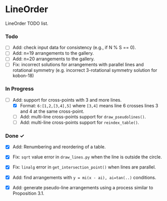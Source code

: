 # LineOrder

LineOrder TODO list.

### Todo

- [ ] Add: check input data for consistency (e.g., if N % S == 0).
- [ ] Add: n=19 arrangements to the gallery.
- [ ] Add: n=20 arrangements to the gallery.
- [ ] Fix: incorrect solutions for arrangements with parallel lines and rotational symmetry (e.g. incorrect 3-rotational symmetry solution for kobon-18)

### In Progress

- [ ] Add: support for cross-points with 3 and more lines.
    - [x] Format: `6:[1,2,[3,4],5]` where `[3,4]` means line 6 crosses lines 3 and 4 at the same cross-point.
    - [ ] Add: multi-line cross-points support for `draw_pseudolines()`.
    - [ ] Add: multi-line cross-points support for `reindex_table()`.

### Done ✓

- [x] Add: Renumbering and reordering of a table.
- [x] Fix: `sqrt` value error in `draw_lines.py` when the line is outside the circle.
- [x] Fix: `linalg` error in `get_intersection_point()` when lines are parallel.
- [x] Add: find arrangements with `y = mi(x - ai), ai=tan(..)` conditions.
- [x] Add: generate pseudo-line arrangements using a process similar to Proposition 3.1.

